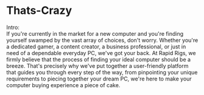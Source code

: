 # Thats-Crazy  
Intro:  
If you're currently in the market for a new computer and you're finding yourself swamped by the vast array of choices, don't worry. Whether you're a dedicated gamer, a content creator, a business professional, or just in need of a dependable everyday PC, we've got your back. At Rapid Rigs, we firmly believe that the process of finding your ideal computer should be a breeze. That's precisely why we've put together a user-friendly platform that guides you through every step of the way, from pinpointing your unique requirements to piecing together your dream PC, we're here to make your computer buying experience a piece of cake.
